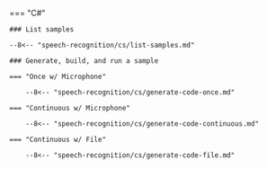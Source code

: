 === "C#"

    ### List samples

    --8<-- "speech-recognition/cs/list-samples.md"

    ### Generate, build, and run a sample

    === "Once w/ Microphone"

        --8<-- "speech-recognition/cs/generate-code-once.md"

    === "Continuous w/ Microphone"

        --8<-- "speech-recognition/cs/generate-code-continuous.md"

    === "Continuous w/ File"

        --8<-- "speech-recognition/cs/generate-code-file.md"